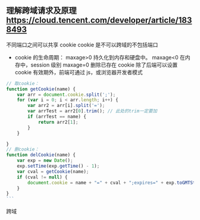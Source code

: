 ## 理解跨域请求及原理 https://cloud.tencent.com/developer/article/1838493

不同端口之间可以共享 cookie
cookie 是不可以跨域的不包括端口

- cookie 的生命周期：
  maxage>0 持久化到内存和硬盘中。
  maxage<0 在内存中，session 级别
  maxage=0 删除已存在 cookie
  除了后端可以设置 cookie 有效期外，前端可通过 js，或浏览器开发者模式

````javascript {.line-numbers}
// 取cookie：
function getCookie(name) {
    var arr = document.cookie.split(';');
    for (var i = 0; i < arr.length; i++) {
        var arr2 = arr[i].split('=');
        var arrTest = arr2[0].trim(); // 此处的trim一定要加
        if (arrTest == name) {
            return arr2[1];
        }
    }

}
// 删cookie：
function delCookie(name) {
    var exp = new Date();
    exp.setTime(exp.getTime() - 1);
    var cval = getCookie(name);
    if (cval != null) {
        document.cookie = name + "=" + cval + ";expires=" + exp.toGMTString();
    }
}
```
````

跨域
